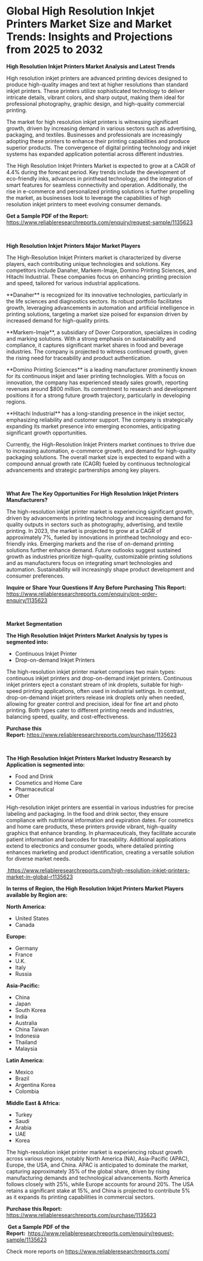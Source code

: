 <p><h1>Global High Resolution Inkjet Printers Market Size and Market Trends: Insights and Projections from 2025 to 2032</h1></p><p><strong>High Resolution Inkjet Printers Market Analysis and Latest Trends</strong></p>
<p><p>High resolution inkjet printers are advanced printing devices designed to produce high-quality images and text at higher resolutions than standard inkjet printers. These printers utilize sophisticated technology to deliver intricate details, vibrant colors, and sharp output, making them ideal for professional photography, graphic design, and high-quality commercial printing.</p><p>The market for high resolution inkjet printers is witnessing significant growth, driven by increasing demand in various sectors such as advertising, packaging, and textiles. Businesses and professionals are increasingly adopting these printers to enhance their printing capabilities and produce superior products. The convergence of digital printing technology and inkjet systems has expanded application potential across different industries.</p><p>The High Resolution Inkjet Printers Market is expected to grow at a CAGR of 4.4% during the forecast period. Key trends include the development of eco-friendly inks, advances in printhead technology, and the integration of smart features for seamless connectivity and operation. Additionally, the rise in e-commerce and personalized printing solutions is further propelling the market, as businesses look to leverage the capabilities of high resolution inkjet printers to meet evolving consumer demands.</p></p>
<p><strong>Get a Sample PDF of the Report:&nbsp;</strong> <a href="https://www.reliableresearchreports.com/enquiry/request-sample/1135623?utm_campaign=3090&utm_medium=2&utm_source=Github&utm_content=ia&utm_term=09042025&utm_id=high-resolution-inkjet-printers">https://www.reliableresearchreports.com/enquiry/request-sample/1135623</a></p>
<p>&nbsp;</p>
<p><strong>High Resolution Inkjet Printers Major Market Players</strong></p>
<p><p>The High-Resolution Inkjet Printers market is characterized by diverse players, each contributing unique technologies and solutions. Key competitors include Danaher, Markem-Imaje, Domino Printing Sciences, and Hitachi Industrial. These companies focus on enhancing printing precision and speed, tailored for various industrial applications.</p><p>**Danaher** is recognized for its innovative technologies, particularly in the life sciences and diagnostics sectors. Its robust portfolio facilitates growth, leveraging advancements in automation and artificial intelligence in printing solutions, targeting a market size poised for expansion driven by increased demand for high-quality prints.</p><p>**Markem-Imaje**, a subsidiary of Dover Corporation, specializes in coding and marking solutions. With a strong emphasis on sustainability and compliance, it captures significant market shares in food and beverage industries. The company is projected to witness continued growth, given the rising need for traceability and product authentication.</p><p>**Domino Printing Sciences** is a leading manufacturer prominently known for its continuous inkjet and laser printing technologies. With a focus on innovation, the company has experienced steady sales growth, reporting revenues around $800 million. Its commitment to research and development positions it for a strong future growth trajectory, particularly in developing regions.</p><p>**Hitachi Industrial** has a long-standing presence in the inkjet sector, emphasizing reliability and customer support. The company is strategically expanding its market presence into emerging economies, anticipating significant growth opportunities.</p><p>Currently, the High-Resolution Inkjet Printers market continues to thrive due to increasing automation, e-commerce growth, and demand for high-quality packaging solutions. The overall market size is expected to expand with a compound annual growth rate (CAGR) fueled by continuous technological advancements and strategic partnerships among key players.</p></p>
<p>&nbsp;</p>
<p><strong>What Are The Key Opportunities For High Resolution Inkjet Printers Manufacturers?</strong></p>
<p><p>The high-resolution inkjet printer market is experiencing significant growth, driven by advancements in printing technology and increasing demand for quality outputs in sectors such as photography, advertising, and textile printing. In 2023, the market is projected to grow at a CAGR of approximately 7%, fueled by innovations in printhead technology and eco-friendly inks. Emerging markets and the rise of on-demand printing solutions further enhance demand. Future outlooks suggest sustained growth as industries prioritize high-quality, customizable printing solutions and as manufacturers focus on integrating smart technologies and automation. Sustainability will increasingly shape product development and consumer preferences.</p></p>
<p><strong>Inquire or Share Your Questions If Any Before Purchasing This Report:</strong> <a href="https://www.reliableresearchreports.com/enquiry/pre-order-enquiry/1135623?utm_campaign=3090&utm_medium=2&utm_source=Github&utm_content=ia&utm_term=09042025&utm_id=high-resolution-inkjet-printers">https://www.reliableresearchreports.com/enquiry/pre-order-enquiry/1135623</a></p>
<p>&nbsp;</p>
<p><strong>Market Segmentation</strong></p>
<p><strong>The High Resolution Inkjet Printers Market Analysis by types is segmented into:</strong></p>
<p><ul><li>Continuous Inkjet Printer</li><li>Drop-on-demand Inkjet Printers</li></ul></p>
<p><p>The high-resolution inkjet printer market comprises two main types: continuous inkjet printers and drop-on-demand inkjet printers. Continuous inkjet printers eject a constant stream of ink droplets, suitable for high-speed printing applications, often used in industrial settings. In contrast, drop-on-demand inkjet printers release ink droplets only when needed, allowing for greater control and precision, ideal for fine art and photo printing. Both types cater to different printing needs and industries, balancing speed, quality, and cost-effectiveness.</p></p>
<p><strong>Purchase this Report:&nbsp;</strong><a href="https://www.reliableresearchreports.com/purchase/1135623?utm_campaign=3090&utm_medium=2&utm_source=Github&utm_content=ia&utm_term=09042025&utm_id=high-resolution-inkjet-printers">https://www.reliableresearchreports.com/purchase/1135623</a></p>
<p>&nbsp;</p>
<p><strong>The High Resolution Inkjet Printers Market Industry Research by Application is segmented into:</strong></p>
<p><ul><li>Food and Drink</li><li>Cosmetics and Home Care</li><li>Pharmaceutical</li><li>Other</li></ul></p>
<p><p>High-resolution inkjet printers are essential in various industries for precise labeling and packaging. In the food and drink sector, they ensure compliance with nutritional information and expiration dates. For cosmetics and home care products, these printers provide vibrant, high-quality graphics that enhance branding. In pharmaceuticals, they facilitate accurate patient information and barcodes for traceability. Additional applications extend to electronics and consumer goods, where detailed printing enhances marketing and product identification, creating a versatile solution for diverse market needs.</p></p>
<p><a href="https://www.reliableresearchreports.com/high-resolution-inkjet-printers-market-in-global-r1135623?utm_campaign=3090&utm_medium=2&utm_source=Github&utm_content=ia&utm_term=09042025&utm_id=high-resolution-inkjet-printers">&nbsp;https://www.reliableresearchreports.com/high-resolution-inkjet-printers-market-in-global-r1135623</a></p>
<p><strong>In terms of Region, the High Resolution Inkjet Printers Market Players available by Region are:</strong></p>
<p>
    <p> <strong> North America: </strong>
        <ul>
            <li>United States</li>
            <li>Canada</li>
        </ul>
        </p> 
    <p> <strong> Europe: </strong>
        <ul>
            <li>Germany</li>
            <li>France</li>
            <li>U.K.</li>
            <li>Italy</li>
            <li>Russia</li>
        </ul>
        </p> 
    <p> <strong> Asia-Pacific: </strong>
        <ul>
            <li>China</li>
            <li>Japan</li>
            <li>South Korea</li>
            <li>India</li>
            <li>Australia</li>
            <li>China Taiwan</li>
            <li>Indonesia</li>
            <li>Thailand</li>
            <li>Malaysia</li>
        </ul>
        </p> 
    <p> <strong> Latin America: </strong>
        <ul>
            <li>Mexico</li>
            <li>Brazil</li>
            <li>Argentina Korea</li>
            <li>Colombia</li>
        </ul>
        </p> 
    <p> <strong> Middle East & Africa: </strong>
        <ul>
            <li>Turkey</li>
            <li>Saudi</li>
            <li>Arabia</li>
            <li>UAE</li>
            <li>Korea</li>
        </ul>
    </p>
    </p>
<p><p>The high-resolution inkjet printer market is experiencing robust growth across various regions, notably North America (NA), Asia-Pacific (APAC), Europe, the USA, and China. APAC is anticipated to dominate the market, capturing approximately 35% of the global share, driven by rising manufacturing demands and technological advancements. North America follows closely with 25%, while Europe accounts for around 20%. The USA retains a significant stake at 15%, and China is projected to contribute 5% as it expands its printing capabilities in commercial sectors.</p></p>
<p><strong>Purchase this Report: </strong><a href="https://www.reliableresearchreports.com/purchase/1135623?utm_campaign=3090&utm_medium=2&utm_source=Github&utm_content=ia&utm_term=09042025&utm_id=high-resolution-inkjet-printers">https://www.reliableresearchreports.com/purchase/1135623</a></p>
<p>&nbsp;<strong>Get a Sample PDF of the Report:&nbsp;&nbsp;</strong><a href="https://www.reliableresearchreports.com/enquiry/request-sample/1135623?utm_campaign=3090&utm_medium=2&utm_source=Github&utm_content=ia&utm_term=09042025&utm_id=high-resolution-inkjet-printers">https://www.reliableresearchreports.com/enquiry/request-sample/1135623</a></p>
<p><strong></strong></p>
<p>Check more reports on <a href="https://www.reliableresearchreports.com/?utm_campaign=3090&utm_medium=2&utm_source=Github&utm_content=ia&utm_term=09042025&utm_id=high-resolution-inkjet-printers">https://www.reliableresearchreports.com/</a></p>